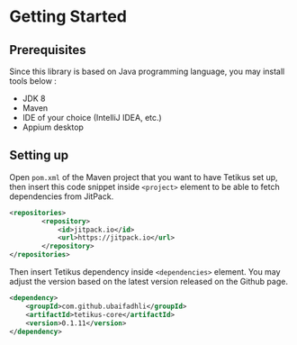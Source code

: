 # Getting Started

## Prerequisites
Since this library is based on Java programming language, you may install tools below :
- JDK 8
- Maven
- IDE of your choice (IntelliJ IDEA, etc.)
- Appium desktop

## Setting up
Open `pom.xml` of the Maven project that you want to have Tetikus set up, then insert this code snippet inside `<project>` element to be able to fetch dependencies from JitPack.
```xml
<repositories>
        <repository>
            <id>jitpack.io</id>
            <url>https://jitpack.io</url>
        </repository>
</repositories>
```

Then insert Tetikus dependency inside `<dependencies>` element. You may adjust the version based on the latest version released on the Github page.
```xml
<dependency>
    <groupId>com.github.ubaifadhli</groupId>
    <artifactId>tetikus-core</artifactId>
    <version>0.1.11</version>
</dependency>
```



